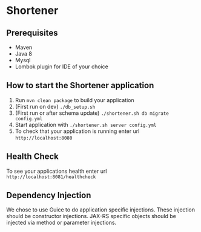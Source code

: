 # Shortener

Prerequisites
---
- Maven
- Java 8
- Mysql
- Lombok plugin for IDE of your choice

How to start the Shortener application
---

1. Run `mvn clean package` to build your application
2. (First run on dev) `./db_setup.sh`
3. (First run or after schema update) `./shortener.sh db migrate config.yml`
4. Start application with `./shortener.sh server config.yml`
5. To check that your application is running enter url `http://localhost:8080`

Health Check
---

To see your applications health enter url `http://localhost:8081/healthcheck`

Dependency Injection
---

We chose to use Guice to do application specific injections.
These injection should be constructor injections.
JAX-RS specific objects should be injected via method or parameter injections.
